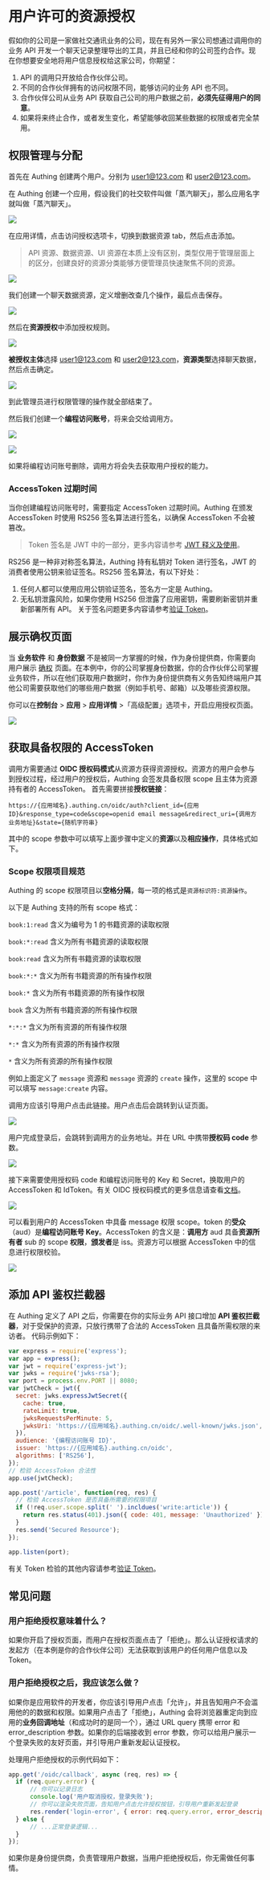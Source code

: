 # 用户许可的资源授权

<LastUpdated/>

假如你的公司是一家做社交通讯业务的公司，现在有另外一家公司想通过调用你的业务 API 开发一个聊天记录整理导出的工具，并且已经和你的公司签约合作。现在你想要安全地将用户信息授权给这家公司，你期望：

1. API 的调用只开放给合作伙伴公司。
2. 不同的合作伙伴拥有的访问权限不同，能够访问的业务 API 也不同。
3. 合作伙伴公司从业务 API 获取自己公司的用户数据之前，**必须先征得用户的同意**。
4. 如果将来终止合作，或者发生变化，希望能够收回某些数据的权限或者完全禁用。

## 权限管理与分配

首先在 Authing 创建两个用户。分别为 user1@123.com 和 user2@123.com。

在 Authing 创建一个应用，假设我们的社交软件叫做「蒸汽聊天」，那么应用名字就叫做「蒸汽聊天」。

![](./images/create-app.png)

在应用详情，点击访问授权选项卡，切换到数据资源 tab，然后点击添加。

> API 资源、数据资源、UI 资源在本质上没有区别，类型仅用于管理层面上的区分，创建良好的资源分类能够方便管理员快速聚焦不同的资源。

![](./images/add-resource.png)

我们创建一个聊天数据资源，定义增删改查几个操作，最后点击保存。

![](./images/add-resource-action.png)

然后在**资源授权**中添加授权规则。

![](./images/add-acl-1.png)

**被授权主体**选择 user1@123.com 和 user2@123.com，**资源类型**选择聊天数据，然后点击确定。

![](./images/add-acl-2.png)

到此管理员进行权限管理的操作就全部结束了。

然后我们创建一个**编程访问账号**，将来会交给调用方。

![](./images/create-programmatic-account-1.png)

![](./images/create-programmatic-account-2.png)

如果将编程访问账号删除，调用方将会失去获取用户授权的能力。

### AccessToken 过期时间

当你创建编程访问账号时，需要指定 AccessToken 过期时间。Authing 在颁发 AccessToken 时使用 RS256 签名算法进行签名，以确保 AccessToken 不会被篡改。
> Token 签名是 JWT 中的一部分，更多内容请参考 [JWT 释义及使用](/concepts/jwt-token.md)。

RS256 是一种非对称签名算法，Authing 持有私钥对 Token 进行签名，JWT 的消费者使用公钥来验证签名。RS256 签名算法，有以下好处：

1. 任何人都可以使用应用公钥验证签名，签名方一定是 Authing。
2. 无私钥泄露风险，如果你使用 HS256 但泄露了应用密钥，需要刷新密钥并重新部署所有 API。
   关于签名问题更多内容请参考[验证 Token](/guides/faqs/how-to-validate-user-token.md)。

## 展示确权页面

当 **业务软件** 和 **身份数据** 不是被同一方掌握的时候，作为身份提供商，你需要向用户展示 [确权](/docs/concepts/authentication-vs-authorization.md#认证授权确权与鉴权) 页面。在本例中，你的公司掌握身份数据，你的合作伙伴公司掌握业务软件，所以在他们获取用户数据时，你作为身份提供商有义务告知终端用户其他公司需要获取他们的哪些用户数据（例如手机号、邮箱）以及哪些资源权限。

你可以在**控制台** > **应用** > **应用详情** >「高级配置」选项卡，开启应用授权页面。

![](./images/auth-page-switch.png)

## 获取具备权限的 AccessToken

调用方需要通过 **OIDC 授权码模式**从资源方获得资源授权。资源方的用户会参与到授权过程，经过用户的授权后，Authing 会签发具备权限 scope 且主体为资源持有者的 AccessToken。
首先需要拼接**授权链接**：

```http
https://{应用域名}.authing.cn/oidc/auth?client_id={应用ID}&response_type=code&scope=openid email message&redirect_uri={调用方业务地址}&state={随机字符串}
```

其中的 scope 参数中可以填写上面步骤中定义的**资源**以及**相应操作**，具体格式如下。

### Scope 权限项目规范

Authing 的 scope 权限项目以**空格分隔**，每一项的格式是`资源标识符:资源操作`。

以下是 Authing 支持的所有 scope 格式：

`book:1:read` 含义为编号为 1 的书籍资源的读取权限

`book:*:read` 含义为所有书籍资源的读取权限

`book:read` 含义为所有书籍资源的读取权限

`book:*:*` 含义为所有书籍资源的所有操作权限

`book:*` 含义为所有书籍资源的所有操作权限

`book` 含义为所有书籍资源的所有操作权限

`*:*:*` 含义为所有资源的所有操作权限

`*:*` 含义为所有资源的所有操作权限

`*` 含义为所有资源的所有操作权限

例如上面定义了 `message` 资源和 `message` 资源的 `create` 操作，这里的 scope 中可以填写 `message:create` 内容。

调用方应该引导用户点击此链接。用户点击后会跳转到认证页面。

![](./images/user-login-1.png)

用户完成登录后，会跳转到调用方的业务地址。并在 URL 中携带**授权码 code** 参数。

![](./images/user-login-2.png)

接下来需要使用授权码 code 和编程访问账号的 Key 和 Secret，换取用户的 AccessToken 和 IdToken。有关 OIDC 授权码模式的更多信息请查看[文档](/authentication/oidc/oidc-authorization.md#使用授权码模式-authorization-code-flow)。

![](~@imagesZhCn/guides/authorization/user-consent-authz-5.png)

可以看到用户的 AccessToken 中具备 message 权限 scope。token 的**受众**（aud）是**编程访问账号 Key**。AccessToken 的含义是：**调用方** aud 具备**资源所有者** sub 的 scope **权限**，**颁发者**是 iss。资源方可以根据 AccessToken 中的信息进行权限校验。

![](~@imagesZhCn/guides/authorization/user-consent-authz-6.png)

## 添加 API 鉴权拦截器

在 Authing 定义了 API 之后，你需要在你的实际业务 API 接口增加 **API 鉴权拦截器**，对于受保护的资源，只放行携带了合法的 AccessToken 且具备所需权限的来访者。
代码示例如下：

```javascript
var express = require('express');
var app = express();
var jwt = require('express-jwt');
var jwks = require('jwks-rsa');
var port = process.env.PORT || 8080;
var jwtCheck = jwt({
  secret: jwks.expressJwtSecret({
    cache: true,
    rateLimit: true,
    jwksRequestsPerMinute: 5,
    jwksUri: 'https://{应用域名}.authing.cn/oidc/.well-known/jwks.json',
  }),
  audience: '{编程访问账号 ID}',
  issuer: 'https://{应用域名}.authing.cn/oidc',
  algorithms: ['RS256'],
});
// 检验 AccessToken 合法性
app.use(jwtCheck);

app.post('/article', function(req, res) {
  // 检验 AccessToken 是否具备所需要的权限项目
  if (!req.user.scope.split(' ').incldues('write:article')) {
    return res.status(401).json({ code: 401, message: 'Unauthorized' });
  }
  res.send('Secured Resource');
});

app.listen(port);
```

有关 Token 检验的其他内容请参考[验证 Token](/guides/faqs/how-to-validate-user-token.md)。

## 常见问题

### 用户拒绝授权意味着什么？

如果你开启了授权页面，而用户在授权页面点击了「拒绝」。那么认证授权请求的发起方（在本例是你的合作伙伴公司）无法获取到该用户的任何用户信息以及 Token。

### 用户拒绝授权之后，我应该怎么做？

如果你是应用软件的开发者，你应该引导用户点击「允许」，并且告知用户不会滥用他的的数据和权限。如果用户点击了「拒绝」，Authing 会将浏览器重定向到应用的**业务回调地址**（和成功时的是同一个），通过 URL query 携带 error 和 error_description 参数。如果你的后端接收到 error 参数，你可以给用户展示一个登录失败的友好页面，并引导用户重新发起认证授权。

处理用户拒绝授权的示例代码如下：

```js
app.get('/oidc/callback', async (req, res) => {
  if (req.query.error) {
      // 你可以记录日志
      console.log('用户取消授权，登录失败');
      // 你可以渲染失败页面，告知用户点击允许授权按钮，引导用户重新发起登录
      res.render('login-error', { error: req.query.error, error_description: req.query.error_description });
  } else {
      // ...正常登录逻辑...
  }
});
```

如果你是身份提供商，负责管理用户数据，当用户拒绝授权后，你无需做任何事情。
